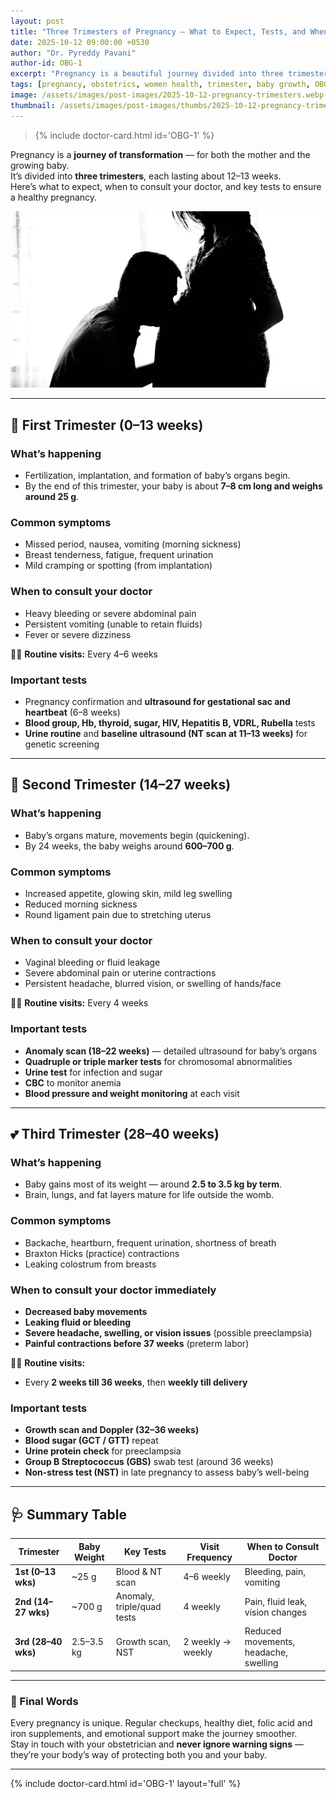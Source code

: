 ```yaml
---
layout: post
title: "Three Trimesters of Pregnancy — What to Expect, Tests, and When to See Your Doctor"
date: 2025-10-12 09:00:00 +0530
author: "Dr. Pyreddy Pavani"
author-id: OBG-1
excerpt: "Pregnancy is a beautiful journey divided into three trimesters — each with unique changes in your body and your baby’s growth. Learn what to expect, when to visit your doctor, important tests, and baby’s development milestones at each stage."
tags: [pregnancy, obstetrics, women health, trimester, baby growth, OBGYN]
image: /assets/images/post-images/2025-10-12-pregnancy-trimesters.webp
thumbnail: /assets/images/post-images/thumbs/2025-10-12-pregnancy-trimesters.webp
---
```


> {% include doctor-card.html id='OBG-1' %}

Pregnancy is a **journey of transformation** — for both the mother and the growing baby.  
It’s divided into **three trimesters**, each lasting about 12–13 weeks.  
Here’s what to expect, when to consult your doctor, and key tests to ensure a healthy pregnancy.

![Pregnancy Timeline — Three Trimesters](/assets/images/post-images/2025-10-12-pregnancy-trimesters.webp)

---

## 🩷 First Trimester (0–13 weeks)
### What’s happening
- Fertilization, implantation, and formation of baby’s organs begin.  
- By the end of this trimester, your baby is about **7–8 cm long and weighs around 25 g**.

### Common symptoms
- Missed period, nausea, vomiting (morning sickness)  
- Breast tenderness, fatigue, frequent urination  
- Mild cramping or spotting (from implantation)

### When to consult your doctor
- Heavy bleeding or severe abdominal pain  
- Persistent vomiting (unable to retain fluids)  
- Fever or severe dizziness  

👩‍⚕️ **Routine visits:** Every 4–6 weeks  
### Important tests
- Pregnancy confirmation and **ultrasound for gestational sac and heartbeat** (6–8 weeks)  
- **Blood group, Hb, thyroid, sugar, HIV, Hepatitis B, VDRL, Rubella** tests  
- **Urine routine** and **baseline ultrasound (NT scan at 11–13 weeks)** for genetic screening  

---

## 💖 Second Trimester (14–27 weeks)
### What’s happening
- Baby’s organs mature, movements begin (quickening).  
- By 24 weeks, the baby weighs around **600–700 g**.  

### Common symptoms
- Increased appetite, glowing skin, mild leg swelling  
- Reduced morning sickness  
- Round ligament pain due to stretching uterus  

### When to consult your doctor
- Vaginal bleeding or fluid leakage  
- Severe abdominal pain or uterine contractions  
- Persistent headache, blurred vision, or swelling of hands/face  

👩‍⚕️ **Routine visits:** Every 4 weeks  
### Important tests
- **Anomaly scan (18–22 weeks)** — detailed ultrasound for baby’s organs  
- **Quadruple or triple marker tests** for chromosomal abnormalities  
- **Urine test** for infection and sugar  
- **CBC** to monitor anemia  
- **Blood pressure and weight monitoring** at each visit  

---

## 💕 Third Trimester (28–40 weeks)
### What’s happening
- Baby gains most of its weight — around **2.5 to 3.5 kg by term**.  
- Brain, lungs, and fat layers mature for life outside the womb.  

### Common symptoms
- Backache, heartburn, frequent urination, shortness of breath  
- Braxton Hicks (practice) contractions  
- Leaking colostrum from breasts  

### When to consult your doctor immediately
- **Decreased baby movements**  
- **Leaking fluid or bleeding**  
- **Severe headache, swelling, or vision issues** (possible preeclampsia)  
- **Painful contractions before 37 weeks** (preterm labor)  

👩‍⚕️ **Routine visits:**  
- Every **2 weeks till 36 weeks**, then **weekly till delivery**

### Important tests
- **Growth scan and Doppler (32–36 weeks)**  
- **Blood sugar (GCT / GTT)** repeat  
- **Urine protein check** for preeclampsia  
- **Group B Streptococcus (GBS)** swab test (around 36 weeks)  
- **Non-stress test (NST)** in late pregnancy to assess baby’s well-being  

---

## 🩺 Summary Table

| Trimester | Baby Weight | Key Tests | Visit Frequency | When to Consult Doctor |
|------------|--------------|------------|------------------|-------------------------|
| **1st (0–13 wks)** | ~25 g | Blood & NT scan | 4–6 weekly | Bleeding, pain, vomiting |
| **2nd (14–27 wks)** | ~700 g | Anomaly, triple/quad tests | 4 weekly | Pain, fluid leak, vision changes |
| **3rd (28–40 wks)** | 2.5–3.5 kg | Growth scan, NST | 2 weekly → weekly | Reduced movements, headache, swelling |

---

### 🌸 Final Words
Every pregnancy is unique. Regular checkups, healthy diet, folic acid and iron supplements, and emotional support make the journey smoother.  
Stay in touch with your obstetrician and **never ignore warning signs** — they’re your body’s way of protecting both you and your baby.  

---

{% include doctor-card.html id='OBG-1' layout='full' %}

